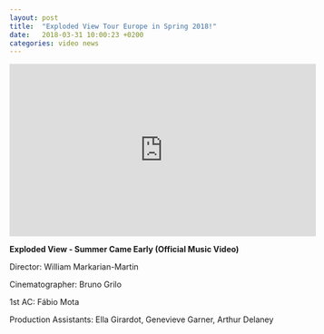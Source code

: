 ```yaml
---
layout: post
title:  "Exploded View Tour Europe in Spring 2018!"
date:   2018-03-31 10:00:23 +0200
categories: video news
---
```



<iframe width="540" height="304" src="https://www.youtube.com/embed/o7S71zlVOUM" frameborder="0" allow="autoplay; encrypted-media" allowfullscreen></iframe>

**Exploded View - Summer Came Early (Official Music Video)**

Director: William Markarian-Martin

Cinematographer: Bruno Grilo

1st AC: Fábio Mota

Production Assistants: Ella Girardot, Genevieve Garner, Arthur Delaney
